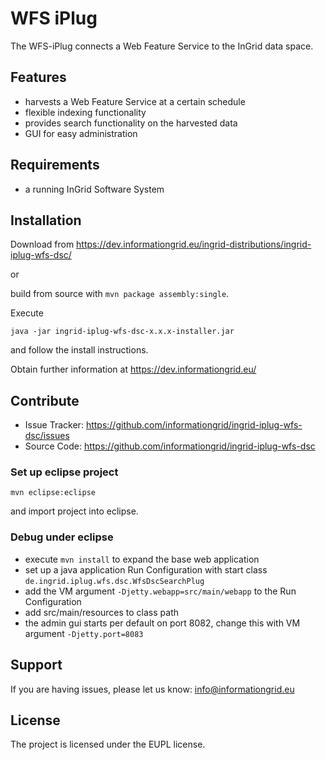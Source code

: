 WFS iPlug
========

The WFS-iPlug connects a Web Feature Service to the InGrid data space.

Features
--------

- harvests a Web Feature Service at a certain schedule
- flexible indexing functionality
- provides search functionality on the harvested data
- GUI for easy administration


Requirements
-------------

- a running InGrid Software System

Installation
------------

Download from https://dev.informationgrid.eu/ingrid-distributions/ingrid-iplug-wfs-dsc/
 
or

build from source with `mvn package assembly:single`.

Execute

```
java -jar ingrid-iplug-wfs-dsc-x.x.x-installer.jar
```

and follow the install instructions.

Obtain further information at https://dev.informationgrid.eu/


Contribute
----------

- Issue Tracker: https://github.com/informationgrid/ingrid-iplug-wfs-dsc/issues
- Source Code: https://github.com/informationgrid/ingrid-iplug-wfs-dsc
 
### Set up eclipse project

```
mvn eclipse:eclipse
```

and import project into eclipse.

### Debug under eclipse

- execute `mvn install` to expand the base web application
- set up a java application Run Configuration with start class `de.ingrid.iplug.wfs.dsc.WfsDscSearchPlug`
- add the VM argument `-Djetty.webapp=src/main/webapp` to the Run Configuration
- add src/main/resources to class path
- the admin gui starts per default on port 8082, change this with VM argument `-Djetty.port=8083`

Support
-------

If you are having issues, please let us know: info@informationgrid.eu

License
-------

The project is licensed under the EUPL license.
